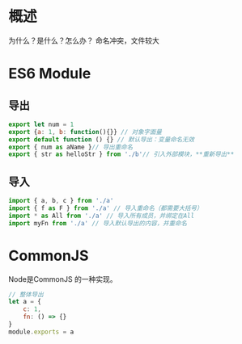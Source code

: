 # 概述
为什么？是什么？怎么办？
命名冲突，文件较大
# ES6 Module
## 导出
``` javascript
export let num = 1
export {a: 1, b: function(){}} // 对象字面量
export default function () {} // 默认导出：变量命名无效
export { num as aName }// 导出重命名
export { str as helloStr } from './b'// 引入外部模块，**重新导出**
```
## 导入
```javascript
import { a, b, c } from './a'
import { f as F } from './a' // 导入重命名（都需要大括号）
import * as All from './a' // 导入所有成员，并绑定在All
import myFn from './a' // 导入默认导出的内容，并重命名
```
# CommonJS
Node是CommonJS 的一种实现。
```JavaScript
// 整体导出
let a = {
	c: 1,
	fn: () => {}
}
module.exports = a
```
